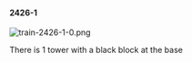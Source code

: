 #### 2426-1
![train-2426-1-0.png](https://github.com/lil-lab/nlvr/raw/master/nlvr/train/images/62/train-2426-1-0.png "train-2426-1-0.png")

There is 1 tower with a black block at the base